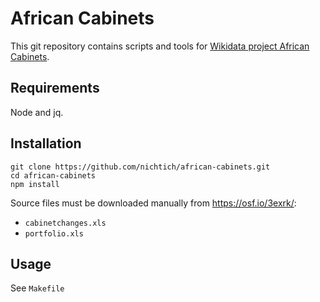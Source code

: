 # African Cabinets

This git repository contains scripts and tools for [Wikidata project African Cabinets](https://www.wikidata.org/wiki/Wikidata:WikiProject_Africa/Cabinets).

## Requirements

Node and jq.

## Installation

~~~
git clone https://github.com/nichtich/african-cabinets.git
cd african-cabinets
npm install
~~~

Source files must be downloaded manually from <https://osf.io/3exrk/>:

* `cabinetchanges.xls`
* `portfolio.xls`

## Usage

See `Makefile`

